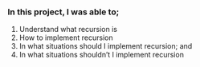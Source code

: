 ### In this project, I was able to;

1. Understand what recursion is
2. How to implement recursion
3. In what situations should I implement recursion; and
4. In what situations shouldn’t I implement recursion

